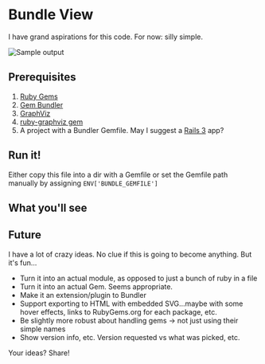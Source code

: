 # Bundle View #

I have grand aspirations for this code.
For now: silly simple.

![Sample output](http://github.com/kevmoo/bundle_view/raw/master/sample_output-rails_app.png)

## Prerequisites ##

1. [Ruby Gems](http://rubygems.org/)
2. [Gem Bundler](http://gembundler.com/)
3. [GraphViz](http://www.graphviz.org/)
4. [ruby-graphviz gem](http://rubygems.org/gems/ruby-graphviz)
5. A project with a Bundler Gemfile. May I suggest a [Rails 3](http://guides.rails.info/3_0_release_notes.html) app?

## Run it! ##

Either copy this file into a dir with a Gemfile or set the Gemfile path manually by assigning `ENV['BUNDLE_GEMFILE']`

## What you'll see ##


## Future ##

I have a lot of crazy ideas. No clue if this is going to become anything. But it's fun...

* Turn it into an actual module, as opposed to just a bunch of ruby in a file
* Turn it into an actual Gem. Seems appropriate.
* Make it an extension/plugin to Bundler
* Support exporting to HTML with embedded SVG...maybe with some hover effects, links to RubyGems.org for each package, etc.
* Be slightly more robust about handling gems -> not just using their simple names
* Show version info, etc. Version requested vs what was picked, etc.

Your ideas? Share!